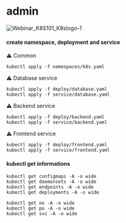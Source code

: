 # admin
![Webinar_K8S101_K8slogo-1](https://user-images.githubusercontent.com/26479/113612862-aaadd080-9650-11eb-83db-7a3103293c3c.png)

#### create namespace, deployment and service

⚠️ Common

```
kubectl apply -f namespaces/k8s.yaml
```

⚠️ Database service

```
kubectl apply -f deploy/database.yaml
kubectl apply -f service/database.yaml
```

⚠️ Backend service

```
kubectl apply -f deploy/backend.yaml
kubectl apply -f service/backend.yaml
```

⚠️ Frontend service

```
kubectl apply -f deploy/frontend.yaml
kubectl apply -f service/frontend.yaml
```

#### kubectl get informations

```
kubectl get configmaps -A -o wide
kubectl get daemonsets -A -o wide
kubectl get endpoints -A -o wide
kubectl get deployments -A -o wide
```

```
kubectl get no -A -o wide
kubectl get po -A -o wide
kubectl get svc -A -o wide
```
